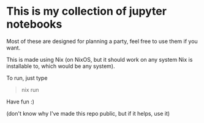 # This is my collection of jupyter notebooks

Most of these are designed for planning a party, feel free to use them if you want.

This is made using Nix (on NixOS, but it should work on any system Nix is installable to, which would be any system).

To run, just type

> nix run

Have fun :)

(don't know why I've made this repo public, but if it helps, use it)

